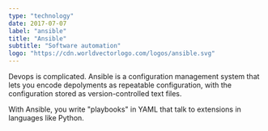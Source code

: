 ```yaml
---
type: "technology"
date: 2017-07-07
label: "ansible"
title: "Ansible"
subtitle: "Software automation"
logo: "https://cdn.worldvectorlogo.com/logos/ansible.svg"
---
```


Devops is complicated. Ansible is a configuration management system that
lets you encode depolyments as repeatable configuration, with the
configuration stored as version-controlled text files.

With Ansible, you write "playbooks" in YAML that talk to extensions in
languages like Python.
